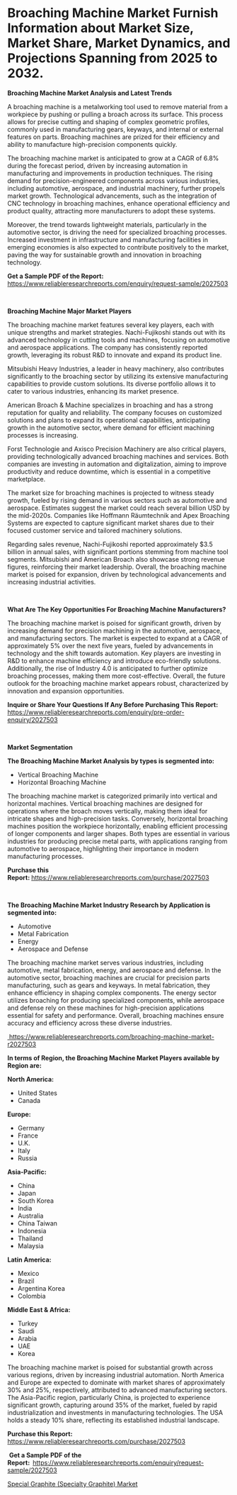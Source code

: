 <p><h1>Broaching Machine Market Furnish Information about Market Size, Market Share, Market Dynamics, and Projections Spanning from 2025 to 2032.</h1></p><p><strong>Broaching Machine Market Analysis and Latest Trends</strong></p>
<p><p>A broaching machine is a metalworking tool used to remove material from a workpiece by pushing or pulling a broach across its surface. This process allows for precise cutting and shaping of complex geometric profiles, commonly used in manufacturing gears, keyways, and internal or external features on parts. Broaching machines are prized for their efficiency and ability to manufacture high-precision components quickly.</p><p>The broaching machine market is anticipated to grow at a CAGR of 6.8% during the forecast period, driven by increasing automation in manufacturing and improvements in production techniques. The rising demand for precision-engineered components across various industries, including automotive, aerospace, and industrial machinery, further propels market growth. Technological advancements, such as the integration of CNC technology in broaching machines, enhance operational efficiency and product quality, attracting more manufacturers to adopt these systems.</p><p>Moreover, the trend towards lightweight materials, particularly in the automotive sector, is driving the need for specialized broaching processes. Increased investment in infrastructure and manufacturing facilities in emerging economies is also expected to contribute positively to the market, paving the way for sustainable growth and innovation in broaching technology.</p></p>
<p><strong>Get a Sample PDF of the Report:&nbsp;</strong> <a href="https://www.reliableresearchreports.com/enquiry/request-sample/2027503?utm_campaign=3083&utm_medium=2&utm_source=Github&utm_content=ia&utm_term=30032025&utm_id=broaching-machine">https://www.reliableresearchreports.com/enquiry/request-sample/2027503</a></p>
<p>&nbsp;</p>
<p><strong>Broaching Machine Major Market Players</strong></p>
<p><p>The broaching machine market features several key players, each with unique strengths and market strategies. Nachi-Fujikoshi stands out with its advanced technology in cutting tools and machines, focusing on automotive and aerospace applications. The company has consistently reported growth, leveraging its robust R&D to innovate and expand its product line.</p><p>Mitsubishi Heavy Industries, a leader in heavy machinery, also contributes significantly to the broaching sector by utilizing its extensive manufacturing capabilities to provide custom solutions. Its diverse portfolio allows it to cater to various industries, enhancing its market presence.</p><p>American Broach & Machine specializes in broaching and has a strong reputation for quality and reliability. The company focuses on customized solutions and plans to expand its operational capabilities, anticipating growth in the automotive sector, where demand for efficient machining processes is increasing.</p><p>Forst Technologie and Axisco Precision Machinery are also critical players, providing technologically advanced broaching machines and services. Both companies are investing in automation and digitalization, aiming to improve productivity and reduce downtime, which is essential in a competitive marketplace.</p><p>The market size for broaching machines is projected to witness steady growth, fueled by rising demand in various sectors such as automotive and aerospace. Estimates suggest the market could reach several billion USD by the mid-2020s. Companies like Hoffmann Räumtechnik and Apex Broaching Systems are expected to capture significant market shares due to their focused customer service and tailored machinery solutions.</p><p>Regarding sales revenue, Nachi-Fujikoshi reported approximately $3.5 billion in annual sales, with significant portions stemming from machine tool segments. Mitsubishi and American Broach also showcase strong revenue figures, reinforcing their market leadership. Overall, the broaching machine market is poised for expansion, driven by technological advancements and increasing industrial activities.</p></p>
<p>&nbsp;</p>
<p><strong>What Are The Key Opportunities For Broaching Machine Manufacturers?</strong></p>
<p><p>The broaching machine market is poised for significant growth, driven by increasing demand for precision machining in the automotive, aerospace, and manufacturing sectors. The market is expected to expand at a CAGR of approximately 5% over the next five years, fueled by advancements in technology and the shift towards automation. Key players are investing in R&D to enhance machine efficiency and introduce eco-friendly solutions. Additionally, the rise of Industry 4.0 is anticipated to further optimize broaching processes, making them more cost-effective. Overall, the future outlook for the broaching machine market appears robust, characterized by innovation and expansion opportunities.</p></p>
<p><strong>Inquire or Share Your Questions If Any Before Purchasing This Report:</strong> <a href="https://www.reliableresearchreports.com/enquiry/pre-order-enquiry/2027503?utm_campaign=3083&utm_medium=2&utm_source=Github&utm_content=ia&utm_term=30032025&utm_id=broaching-machine">https://www.reliableresearchreports.com/enquiry/pre-order-enquiry/2027503</a></p>
<p>&nbsp;</p>
<p><strong>Market Segmentation</strong></p>
<p><strong>The Broaching Machine Market Analysis by types is segmented into:</strong></p>
<p><ul><li>Vertical Broaching Machine</li><li>Horizontal Broaching Machine</li></ul></p>
<p><p>The broaching machine market is categorized primarily into vertical and horizontal machines. Vertical broaching machines are designed for operations where the broach moves vertically, making them ideal for intricate shapes and high-precision tasks. Conversely, horizontal broaching machines position the workpiece horizontally, enabling efficient processing of longer components and larger shapes. Both types are essential in various industries for producing precise metal parts, with applications ranging from automotive to aerospace, highlighting their importance in modern manufacturing processes.</p></p>
<p><strong>Purchase this Report:&nbsp;</strong><a href="https://www.reliableresearchreports.com/purchase/2027503?utm_campaign=3083&utm_medium=2&utm_source=Github&utm_content=ia&utm_term=30032025&utm_id=broaching-machine">https://www.reliableresearchreports.com/purchase/2027503</a></p>
<p>&nbsp;</p>
<p><strong>The Broaching Machine Market Industry Research by Application is segmented into:</strong></p>
<p><ul><li>Automotive</li><li>Metal Fabrication</li><li>Energy</li><li>Aerospace and Defense</li></ul></p>
<p><p>The broaching machine market serves various industries, including automotive, metal fabrication, energy, and aerospace and defense. In the automotive sector, broaching machines are crucial for precision parts manufacturing, such as gears and keyways. In metal fabrication, they enhance efficiency in shaping complex components. The energy sector utilizes broaching for producing specialized components, while aerospace and defense rely on these machines for high-precision applications essential for safety and performance. Overall, broaching machines ensure accuracy and efficiency across these diverse industries.</p></p>
<p><a href="https://www.reliableresearchreports.com/broaching-machine-market-r2027503?utm_campaign=3083&utm_medium=2&utm_source=Github&utm_content=ia&utm_term=30032025&utm_id=broaching-machine">&nbsp;https://www.reliableresearchreports.com/broaching-machine-market-r2027503</a></p>
<p><strong>In terms of Region, the Broaching Machine Market Players available by Region are:</strong></p>
<p>
    <p> <strong> North America: </strong>
        <ul>
            <li>United States</li>
            <li>Canada</li>
        </ul>
        </p> 
    <p> <strong> Europe: </strong>
        <ul>
            <li>Germany</li>
            <li>France</li>
            <li>U.K.</li>
            <li>Italy</li>
            <li>Russia</li>
        </ul>
        </p> 
    <p> <strong> Asia-Pacific: </strong>
        <ul>
            <li>China</li>
            <li>Japan</li>
            <li>South Korea</li>
            <li>India</li>
            <li>Australia</li>
            <li>China Taiwan</li>
            <li>Indonesia</li>
            <li>Thailand</li>
            <li>Malaysia</li>
        </ul>
        </p> 
    <p> <strong> Latin America: </strong>
        <ul>
            <li>Mexico</li>
            <li>Brazil</li>
            <li>Argentina Korea</li>
            <li>Colombia</li>
        </ul>
        </p> 
    <p> <strong> Middle East & Africa: </strong>
        <ul>
            <li>Turkey</li>
            <li>Saudi</li>
            <li>Arabia</li>
            <li>UAE</li>
            <li>Korea</li>
        </ul>
    </p>
    </p>
<p><p>The broaching machine market is poised for substantial growth across various regions, driven by increasing industrial automation. North America and Europe are expected to dominate with market shares of approximately 30% and 25%, respectively, attributed to advanced manufacturing sectors. The Asia-Pacific region, particularly China, is projected to experience significant growth, capturing around 35% of the market, fueled by rapid industrialization and investments in manufacturing technologies. The USA holds a steady 10% share, reflecting its established industrial landscape.</p></p>
<p><strong>Purchase this Report: </strong><a href="https://www.reliableresearchreports.com/purchase/2027503?utm_campaign=3083&utm_medium=2&utm_source=Github&utm_content=ia&utm_term=30032025&utm_id=broaching-machine">https://www.reliableresearchreports.com/purchase/2027503</a></p>
<p>&nbsp;<strong>Get a Sample PDF of the Report:&nbsp;&nbsp;</strong><a href="https://www.reliableresearchreports.com/enquiry/request-sample/2027503?utm_campaign=3083&utm_medium=2&utm_source=Github&utm_content=ia&utm_term=30032025&utm_id=broaching-machine">https://www.reliableresearchreports.com/enquiry/request-sample/2027503</a></p>
<p><strong></strong></p>
<p><p><a href="https://github.com/zurubting/Market-Research-Report-List-1/blob/main/special-graphite-specialty-graphite-market.md?utm_campaign=3083&utm_medium=2&utm_source=Github&utm_content=ia&utm_term=30032025&utm_id=broaching-machine">Special Graphite (Specialty Graphite) Market</a></p></p>